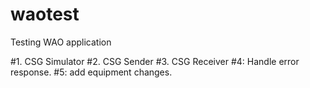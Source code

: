# waotest
Testing WAO application

#1. CSG Simulator
#2. CSG Sender
#3. CSG Receiver
#4: Handle error response.
#5: add equipment changes. 
